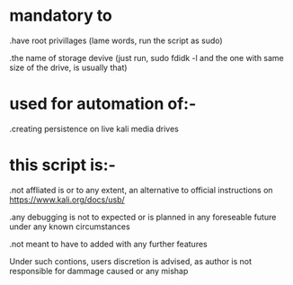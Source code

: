# mandatory to 
.have root privillages (lame words, run the script as sudo)

.the name of storage devive (just run, sudo fdidk -l and the one with same size of the drive, is usually that)

# used for automation of:-
.creating persistence on live kali media drives

# this script is:-
.not affliated is or to any extent, an alternative to official instructions on https://www.kali.org/docs/usb/ 

.any debugging is not to expected or is planned in any foreseable future under any known circumstances

.not meant to have to added with any further features

Under such contions, users discretion is advised, as author is not responsible for dammage caused or any mishap
